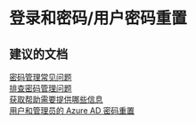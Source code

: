 <properties
    pageTitle="sign-in and passwords/user password reset"
    description="登录和密码/用户密码重置"
    service="microsoft.activedirectory"
    resource="activedirectory"
    authors="aashu"
    displayOrder=""
    selfHelpType="generic"
    supportTopicIds="32045826"
    resourceTags=""
    productPesIds="14785"
    cloudEnvironments="public"
/>


# 登录和密码/用户密码重置


## **建议的文档**
[密码管理常见问题](https://azure.microsoft.com/documentation/articles/active-directory-passwords-faq/)<br>
[排查密码管理问题](https://azure.microsoft.com/documentation/articles/active-directory-passwords-troubleshoot/)<br>
[获取帮助需要提供哪些信息](https://azure.microsoft.com/documentation/articles/active-directory-passwords-troubleshoot/#information-to-include-when-you-need-help)<br>
[用户和管理员的 Azure AD 密码重置](https://azure.microsoft.com/documentation/articles/active-directory-passwords/)



<!--HONumber=Jul16_HO4-->


